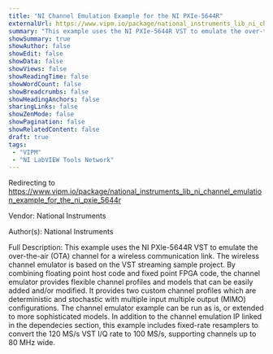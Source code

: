 ```yaml
---
title: "NI Channel Emulation Example for the NI PXIe-5644R"
externalUrl: https://www.vipm.io/package/national_instruments_lib_ni_channel_emulation_example_for_the_ni_pxie_5644r
summary: "This example uses the NI PXIe-5644R VST to emulate the over-the-air (OTA) channel for a wireless communication link."
showSummary: true
showAuthor: false
showEdit: false
showData: false
showViews: false
showReadingTime: false
showWordCount: false
showBreadcrumbs: false
showHeadingAnchors: false
sharingLinks: false
showZenMode: false
showPagination: false
showRelatedContent: false
draft: true
tags:
 - "VIPM"
 - "NI LabVIEW Tools Network"
---
```


Redirecting to https://www.vipm.io/package/national_instruments_lib_ni_channel_emulation_example_for_the_ni_pxie_5644r

Vendor: National Instruments

Author(s): National Instruments
 
Full Description:
This example uses the NI PXIe-5644R VST to emulate the over-the-air (OTA) channel for a wireless communication link. The wireless channel emulator is based on the VST streaming sample project. By combining floating point host code and fixed point FPGA code, the channel emulator provides flexible channel profiles and models that can be easily added and/or modified. It provides two custom channel profiles which are deterministic and stochastic with multiple input multiple output (MIMO) configurations. The channel emulator example can be run as is, or extended to more sophisticated models. In addition to the channel emulation IP linked in the dependecies section, this example includes fixed-rate resamplers to convert the 120 MS/s VST I/Q rate to 100 MS/s, supporting channels up to 80 MHz wide.